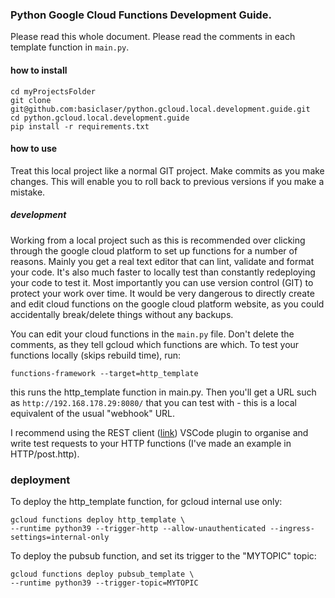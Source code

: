 ### Python Google Cloud Functions Development Guide.

Please read this whole document. Please read the comments in each template function in `main.py`.

#### how to install

```
cd myProjectsFolder
git clone git@github.com:basiclaser/python.gcloud.local.development.guide.git
cd python.gcloud.local.development.guide
pip install -r requirements.txt
```

#### how to use

Treat this local project like a normal GIT project. Make commits as you make changes. This will enable you to roll back to previous versions if you make a mistake.

##### development

Working from a local project such as this is recommended over clicking through the google cloud platform to set up functions for a number of reasons. Mainly you get a real text editor that can lint, validate and format your code. It's also much faster to locally test than constantly redeploying your code to test it. Most importantly you can use version control (GIT) to protect your work over time. It would be very dangerous to directly create and edit cloud functions on the google cloud platform website, as you could accidentally break/delete things without any backups.

You can edit your cloud functions in the `main.py` file. Don't delete the comments, as they tell gcloud which functions are which. To test your functions locally (skips rebuild time), run:

```
functions-framework --target=http_template
```

this runs the http_template function in main.py. Then you'll get a URL such as `http://192.168.178.29:8080/` that you can test with - this is a local equivalent of the usual "webhook" URL.

I recommend using the REST client ([link](https://github.com/Huachao/vscode-restclient)) VSCode plugin to organise and write test requests to your HTTP functions (I've made an example in HTTP/post.http).

### deployment

To deploy the http_template function, for gcloud internal use only:

```
gcloud functions deploy http_template \
--runtime python39 --trigger-http --allow-unauthenticated --ingress-settings=internal-only
```

To deploy the pubsub function, and set its trigger to the "MYTOPIC" topic:

```
gcloud functions deploy pubsub_template \
--runtime python39 --trigger-topic=MYTOPIC
```
